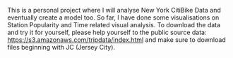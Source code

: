 This is a personal project where I will analyse New York CitiBike Data and eventually create a model too.
So far, I have done some visualisations on Station Popularity and Time related visual analysis.
To download the data and try it for yourself, please help yourself to the public source data: https://s3.amazonaws.com/tripdata/index.html and make sure to download
files beginning with JC (Jersey City).
